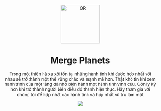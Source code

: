 <div align="center">

  <img src="https://user-images.githubusercontent.com/87349335/146345492-90d7881d-28ea-4bd9-95c9-f7773426707e.png" width="128" alt="QR" />
   <h1>Merge Planets</h1>
   <p>Trong một thiên hà xa xôi tồn tại những hành tinh khi được hợp nhất với nhau sẽ trở thành một thể vững chắc và mạnh mẽ hơn. Thật khó tin khi xem hành trình của một tảng đá nhỏ biến hành một hành tinh vĩnh cửu. Còn ly kỳ hơn khi trở thành người biến điều đó thành hiện thực. Hãy tham gia với chúng tôi để hợp nhất các hành tinh và hợp nhất vũ trụ làm một</p>
   <img src="https://user-images.githubusercontent.com/87349335/146770281-ae26f329-478a-4a9a-905b-ee4d956097ea.png" />
</div>